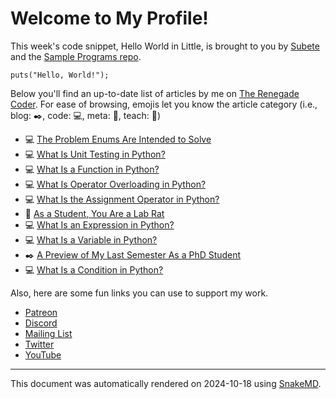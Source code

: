 # Welcome to My Profile!

This week's code snippet, Hello World in Little, is brought to you by [Subete](https://subete.jeremygrifski.com/en/latest/) and the [Sample Programs repo](https://sampleprograms.io/).

```Little
puts("Hello, World!");
```

Below you'll find an up-to-date list of articles by me on [The Renegade Coder](https://therenegadecoder.com). For ease of browsing, emojis let you know the article category (i.e., blog: :black_nib:, code: :computer:, meta: :thought_balloon:, teach: :apple:)

- :computer: [The Problem Enums Are Intended to Solve](https://therenegadecoder.com/code/the-problem-enums-are-intended-to-solve/)
- :computer: [What Is Unit Testing in Python?](https://therenegadecoder.com/code/what-is-unit-testing-in-python/)
- :computer: [What Is a Function in Python?](https://therenegadecoder.com/code/what-is-a-function-in-python/)
- :computer: [What Is Operator Overloading in Python?](https://therenegadecoder.com/code/what-is-operator-overloading-in-python/)
- :computer: [What Is the Assignment Operator in Python?](https://therenegadecoder.com/code/what-is-the-assignment-operator-in-python/)
- :apple: [As a Student, You Are a Lab Rat](https://therenegadecoder.com/teach/as-a-student-you-are-a-lab-rat/)
- :computer: [What Is an Expression in Python?](https://therenegadecoder.com/code/what-is-an-expression-in-python/)
- :computer: [What Is a Variable in Python?](https://therenegadecoder.com/code/what-is-a-variable-in-python/)
- :black_nib: [A Preview of My Last Semester As a PhD Student](https://therenegadecoder.com/blog/a-preview-of-my-last-semester-as-a-phd-student/)
- :computer: [What Is a Condition in Python?](https://therenegadecoder.com/code/what-is-a-condition-in-python/)

Also, here are some fun links you can use to support my work.

- [Patreon](https://www.patreon.com/TheRenegadeCoder)
- [Discord](https://discord.gg/Jhmtj7Z)
- [Mailing List](https://therenegadecoder.com/about/newsletter)
- [Twitter](https://twitter.com/RenegadeCoder94)
- [YouTube](https://www.youtube.com/channel/UCpyoVwOqYRlSAEUPEn7P9hw)

***

This document was automatically rendered on 2024-10-18 using [SnakeMD](https://www.snakemd.io).